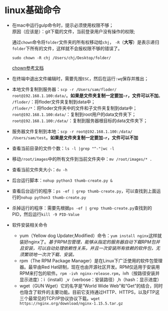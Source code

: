 # linux基础命令

- 在mac中运行gulp命令时，提示必须使用权限不够；   
  原因（应该是）：git下载的文件，当前登录用户没有操作的权限;  
  
  通过`chown`命令将`folder`文件夹的所有权移动给`chj`， `-R`（**大写**）是表示递归`folder`下所有的文件，这样就不会报权限不够的错误了。
  ``` 
  sudo chown -R chj /Users/chj/Desktop/folder/
  ```
  [chown参考文档](http://man.linuxde.net/chmod)

- 在终端中退出文件编辑时，需要先按`ESC`，然后在运行`:wq`保存并推出；

- 本地文件复制到服务器：`scp -r /Users/sam/floder/ root@192.168.1.100:data/`。**如果是文件夹复制一定要加`-r`，文件可以不加**。   
  `/floder/`：将floder文件夹复制到data中；  
  `/floder/*`：将floder文件夹中的文件和子文件夹复制到data中；    
  `root@192.168.1.100:data/`：复制到root用户的data文件夹下；    
  `root@192.168.1.100:/data/`：复制到服务器根目标的data文件夹下；

- 服务器文件复制到本地：`scp -r root@192.168.1.100:/data/ /Users/sam/test`。**如果是文件夹复制一定要加`-r`，文件可以不加**

- 查看当前目录的文件个数：`ls -l |grep "^-"|wc -l`

- 移动`/root/images`中的所有文件到当前文件夹中：`mv /root/images/* .`

- 查看当前文件夹大小：`du -h`

- 后台运行脚本：`nohup python3 thumb-create.py &`

- 查看后台运行的程序：`ps -ef | grep thumb-create.py`，可以查找到上面运行的`nohup python3 thumb-create.py`

- 杀掉运行的程序：需要先根据`ps -ef | grep thumb-create.py`查找到的PID，然后运行`kill -9 PID-Value`

- 软件安装相关命令
    - yum（Yellow dog Updater,Modified）命令：`yum install nginx`这样就装好nginx了。*基于RPM包管理，能够从指定的服务器自动下载RPM包并且安装，可以自动处理依赖性关系，并且一次安装所有依赖的软件包，无须繁琐地一次次下载、安装。*
    - rpm（The RPM Package Manager）是在Linux下广泛使用的软件包管理器。最早由Red Hat研制，现在也由开源社区开发。RPM仅适用于安装用RPM来打包的软件。`rpm -ivh nginx-release.rpm`，ivh（按路径安装并显示进度）：i（install）,v（verbose：安装路径）,h（hash：显示进度）
    - wget（GUN Wget）它的名字是“World Wide Web”和“Get”的结合，同时也隐含了软件的主要功能。目前它支持通过HTTP、HTTPS，以及FTP这三个最常见的TCP/IP协议协议下载。`wget https://nginx.org/download/nginx-1.15.5.tar.gz`
